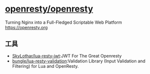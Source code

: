 # [openresty/openresty](https://github.com/openresty/openresty)

Turning Nginx into a Full-Fledged Scriptable Web Platform https://openresty.org

## 工具

* [SkyLothar/lua-resty-jwt](https://github.com/SkyLothar/lua-resty-jwt):JWT For The Great Openresty
* [bungle/lua-resty-validation](https://github.com/bungle/lua-resty-validation):Validation Library (Input Validation and Filtering) for Lua and OpenResty. 
